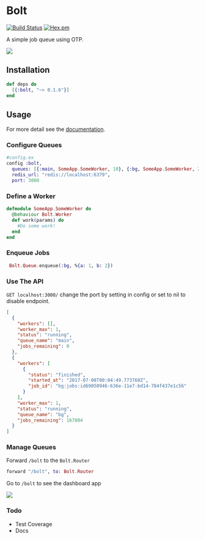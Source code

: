# Bolt

[![Build Status](https://travis-ci.org/jessiahr/bolt.svg?branch=master)](https://travis-ci.org/jessiahr/bolt)
[![Hex.pm](https://img.shields.io/hexpm/v/bolt.svg)](https://hex.pm/packages/bolt)


A simple job queue using OTP.


![](https://media.giphy.com/media/3o7TKxJRKk8uPOOdgY/giphy.gif)


## Installation

```elixir
def deps do
  [{:bolt, "~> 0.1.6"}]
end
```
## Usage

For more detail see the [documentation](http://hexdocs.pm/bolt).

### Configure Queues
```elixir
#config.ex
config :bolt,
  queues: [{:main, SomeApp.SomeWorker, 10}, {:bg, SomeApp.SomeWorker, 2}],
  redis_url: "redis://localhost:6379",
  port: 3000
```

### Define a Worker
```elixir
defmodule SomeApp.SomeWorker do
  @behaviour Bolt.Worker
  def work(params) do
    #Do some work!
  end
end
```


### Enqueue Jobs
```elixir
 Bolt.Queue.enqueue(:bg, %{a: 1, b: 2})
```

### Use The API
`GET localhost:3000/` change the port by setting in config or set to nil to disable endpoint.
```json
[
  {
    "workers": [],
    "worker_max": 1,
    "status": "running",
    "queue_name": "main",
    "jobs_remaining": 0
  },
  {
    "workers": [
      {
        "status": "finished",
        "started_at": "2017-07-08T00:04:49.773760Z",
        "job_id": "bg:jobs:id69050946-636e-11e7-bd14-784f437e1c56"
      }
    ],
    "worker_max": 1,
    "status": "running",
    "queue_name": "bg",
    "jobs_remaining": 167804
  }
]
```

### Manage Queues

Forward `/bolt` to the `Bolt.Router`

```elixir
forward "/bolt", to: Bolt.Router
```
Go to `/bolt` to see the dashboard app


![](https://d26dzxoao6i3hh.cloudfront.net/items/0k1U343w2k2h3q0x0J0U/Screen%20Shot%202017-08-09%20at%204.00.58%20PM.png?v=5906937a)


### Todo
* Test Coverage
* Docs
